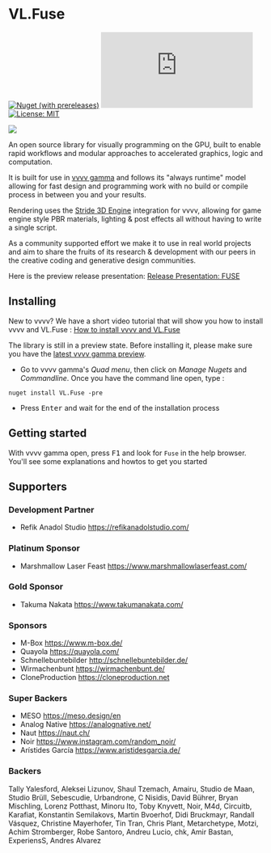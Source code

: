 # VL.Fuse

[![Nuget (with prereleases)](https://img.shields.io/nuget/vpre/VL.Fuse?logo=nuget&style=flat-square)](https://www.nuget.org/packages/VL.Fuse/) [![Matrix](https://img.shields.io/matrix/VL.Fuse:matrix.org?label=chat%20on%20element&logo=element&style=flat-square)](https://app.element.io/#/room/#VL.Fuse:matrix.org) [![License: MIT](https://img.shields.io/badge/License-MIT-blue.svg?style=flat-square)](https://opensource.org/licenses/MIT)

![](/documentation/fuse_banner.png)

An open source library for visually programming on the GPU, built to enable rapid workflows and modular approaches to accelerated graphics, logic and computation. 

It is built for use in [vvvv gamma](https://visualprogramming.net/) and follows its "always runtime" model allowing for fast design and programming work with no build or compile process in between you and your results.

Rendering uses the [Stride 3D Engine](https://stride3d.net/) integration for vvvv, allowing for game engine style PBR materials, lighting & post effects all without having to write a single script.

As a community supported effort we make it to use in real world projects and aim to share the fruits of its research & development with our peers in the creative coding and generative design communities.

Here is the preview release presentation: [Release Presentation: FUSE](https://youtu.be/4xDShgbKTsQ?t=920)

## Installing

New to vvvv? We have a short video tutorial that will show you how to install vvvv and VL.Fuse : [How to install vvvv and VL.Fuse](https://youtu.be/25sk7_NaEgM)

The library is still in a preview state. Before installing it, please make sure you have the [latest vvvv gamma preview](https://visualprogramming.net/#Download).

- Go to vvvv gamma's _Quad menu_, then click on _Manage Nugets_ and _Commandline_. Once you have the command line open, type :

```
nuget install VL.Fuse -pre
```

- Press <kbd>Enter</kbd> and wait for the end of the installation process

## Getting started

With vvvv gamma open, press <kbd>F1</kbd> and look for `Fuse` in the help browser. You'll see some explanations and howtos to get you started

## Supporters
### Development Partner
* Refik Anadol Studio     https://refikanadolstudio.com/
### Platinum Sponsor    
* Marshmallow Laser Feast https://www.marshmallowlaserfeast.com/
### Gold Sponsor
* Takuma Nakata     	    https://www.takumanakata.com/
### Sponsors
* M-Box             	    https://www.m-box.de/
* Quayola         		    https://quayola.com/
* Schnellebuntebilder     http://schnellebuntebilder.de/
* Wirmachenbunt     	    https://wirmachenbunt.de/
* CloneProduction			    https://cloneproduction.net
### Super Backers
* MESO             		    https://meso.design/en
* Analog Native           https://analognative.net/
* Naut             		    https://naut.ch/
* Noir                    https://www.instagram.com/random_noir/
* Arístides García        https://www.aristidesgarcia.de/

### Backers
Tally Yalesford, Aleksei Lizunov, Shaul Tzemach, Amairu, Studio de Maan, Studio Brüll, Sebescudie, Urbandrone, C Nisidis, David Bührer, Bryan Mischling, Lorenz Potthast, Minoru Ito, Toby Knyvett, Noir, M4d, Circuitb, Karafiat, Konstantin Semilakovs, Martin Bvoerhof, Didi Bruckmayr, Randall Vásquez, Christine Mayerhofer, Tin Tran, Chris Plant, Metarchetype, Motzi, Achim Stromberger, Robe Santoro, Andreu Lucio, chk, Amir Bastan, ExperiensS, Andres Alvarez
